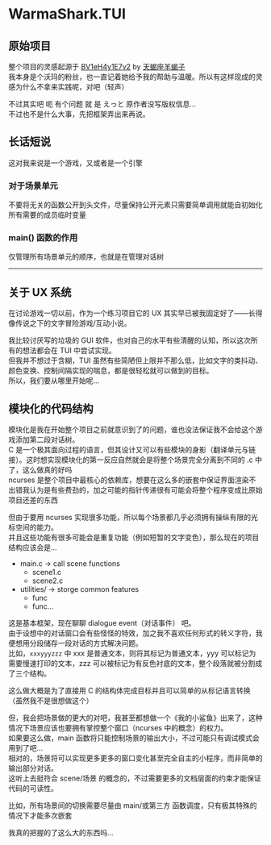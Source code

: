 # WarmaShark.TUI

## 原始项目

整个项目的灵感起源于 [BV1eH4y1E7v2](https://www.bilibili.com/video/BV1eH4y1E7v2) by [天蝎座羊蝎子](https://space.bilibili.com/431949982)\
我本身是个沃玛的粉丝，也一直记着她给予我的帮助与温暖。所以有这样现成的灵感为什么不拿来实践呢，对吧（轻声）

不过其实吧 呃 有个问题 就 是 えっと 原作者没写版权信息...\
不过也不是什么大事，先把框架弄出来再说。

## 长话短说

这对我来说是一个游戏，又或者是一个引擎

### 对于场景单元

不要将无关的函数公开到头文件，尽量保持公开元素只需要简单调用就能自初始化所有需要的成员临时变量

### main() 函数的作用

仅管理所有场景单元的顺序，也就是在管理对话树

---

## 关于 UX 系统

在讨论游戏一切以前，作为一个练习项目它的 UX 其实早已被我固定好了——长得像传说之下的文字冒险游戏/互动小说。

我比较讨厌写的垃圾的 GUI 软件，也对自己的水平有些清醒的认知，所以这次所有的想法都会在 TUI 中尝试实现。\
但我并不想过于含糊，TUI 虽然有些简陋但上限并不那么低，比如文字的类抖动、颜色变换、控制间隔实现的喘息，都是很轻松就可以做到的目标。\
所以，我们要从哪里开始呢...

## 模块化的代码结构

模块化是我在开始整个项目之前就意识到了的问题，谁也没法保证我不会给这个游戏添加第二段对话树。\
C 是一个极其面向过程的语言，但其设计又可以有些模块的身影（翻译单元与链接）。这时想实现模块化的第一反应自然就会是将整个场景完全分离到不同的 .c 中了，这么做真的好吗\
ncurses 是整个项目中最核心的依赖库，想要在这么多的嵌套中保证界面渲染不出错我认为是有些费劲的，加之可能的指针传递很有可能会将整个程序变成比原始项目还差的东西

但由于要用 ncurses 实现很多功能，所以每个场景都几乎必须拥有操纵有限的光标空间的能力。\
并且这些功能有很多可能会是重复功能（例如短暂的文字变色），那么现在的项目结构应该会是...

- main.c -> call scene functions
  - scene1.c
  - scene2.c
- utilities/ -> storge common features
  - func
  - func...

这是基本框架，现在聊聊 dialogue event（对话事件） 吧。\
由于设想中的对话窗口会有些怪怪的特效，加之我不喜欢任何形式的转义字符，我便想用分段储存一段对话的方式解决问题。\
比如，`xxxyyyzzz` 中 xxx 是普通文本，则将其标记为普通文本，yyy 可以标记为需要慢速打印的文本，zzz 可以被标记为有反色衬底的文本，整个段落就被分割成了三个结构。

这么做大概是为了直接用 C 的结构体完成目标并且可以简单的从标记语言转换（虽然我不是很想做这个）

但，我会把场景做的更大的对吧，我甚至都想做一个《我的小鲨鱼》出来了，这种情况下场景应该也要拥有掌控整个窗口（ncurses 中的概念）的权力。\
如果要这么做，main 函数将只能控制场景的输出大小，不过可能只有调试模式会用到了吧...\
相对的，场景将可以实现更多更多的窗口变化甚至完全自主的小程序，而非简单的输出部分对话。\
这听上去挺符合 scene/场景 的概念的，不过需要更多的文档层面的约束才能保证代码的可读性。

比如，所有场景间的切换需要尽量由 main/或第三方 函数调度，只有极其特殊的情况下才能多次嵌套

我真的把握的了这么大的东西吗...
